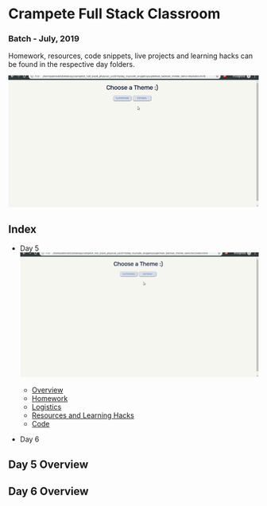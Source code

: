 # Crampete Full Stack Classroom


### Batch - July, 2019

Homework, resources, code snippets, live projects and learning hacks can be found in the respective day folders.

![](media/day_05.gif)

## Index

- Day 5  
  ![](media/day_05_resized.gif)

  - [Overview](#day-5-overview)
  - [Homework](day_05/homework.md)
  - [Logistics](day_05/logistics.md)
  - [Resources and Learning Hacks](day_05/resources-learning-hacks.md)
  - [Code](https://github.com/crampete/full_stack_classroom_july_2019/tree/master/day_05)

- Day 6

## Day 5 Overview


## Day 6 Overview
